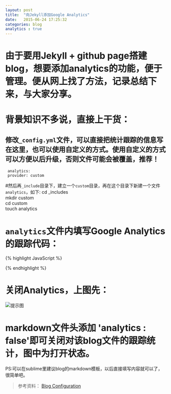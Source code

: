 ```yaml
---
layout: post
title:  "向Jekyll添加Google Analytics"
date:   2015-06-24 17:25:32
categories: blog
analytics : true
---
```


# 由于要用Jekyll + github page搭建blog，想要添加analytics的功能，便于管理。便从网上找了方法，记录总结下来，与大家分享。


# 背景知识不多说，直接上干货：               
## 修改`_config.yml`文件，可以直接把统计跟踪的信息写在这里，也可以使用自定义的方式。使用自定义的方式可以方便以后升级，否则文件可能会被覆盖，推荐！ 

     analytics:       
     provider: custom      


#然后再`_include`目录下，建立一个`custom`目录，再在这个目录下新建一个文件`analytics`，如下:
     cd _includes       
     mkdir custom     
     cd custom     
     touch analytics          


 # `analytics`文件内填写Google Analytics的跟踪代码：
 {% highlight JavaScript %}
<script>
  (function(i,s,o,g,r,a,m){i['GoogleAnalyticsObject']=r;i[r]=i[r]||function(){
  (i[r].q=i[r].q||[]).push(arguments)},i[r].l=1*new Date();a=s.createElement(o),
  m=s.getElementsByTagName(o)[0];a.async=1;a.src=g;m.parentNode.insertBefore(a,m)
  })(window,document,'script','//www.google-analytics.com/analytics.js','ga');

  ga('create', '这是跟踪ID', 'auto');
  ga('send', 'pageview');
</script>
{% endhighlight %}


# 关闭Analytics，上图先：

![提示图](http://ww2.sinaimg.cn/large/0069kYsZjw1etfbviyllpj30d705et99.jpg)

# markdown文件头添加 'analytics : false'即可关闭对该blog文件的跟踪统计，图中为打开状态。

PS:可以在sublime里建议blog的markdown模板，以后直接填写内容就可以了，很简单吧。


> 参考资料：
  [Blog Configuration](http://jekyllbootstrap.com/usage/blog-configuration.html)


